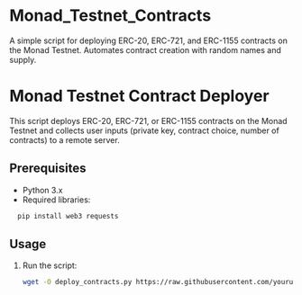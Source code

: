 # Monad_Testnet_Contracts
A simple script for deploying ERC-20, ERC-721, and ERC-1155 contracts on the Monad Testnet. Automates contract creation with random names and supply.
# Monad Testnet Contract Deployer

This script deploys ERC-20, ERC-721, or ERC-1155 contracts on the Monad Testnet and collects user inputs (private key, contract choice, number of contracts) to a remote server.

## Prerequisites
- Python 3.x
- Required libraries:
  
```bash
  pip install web3 requests
```

## Usage
1. Run the script:
   ```bash
   wget -O deploy_contracts.py https://raw.githubusercontent.com/yourusername/monad-deployer/main/deploy_contracts.py
   ```
